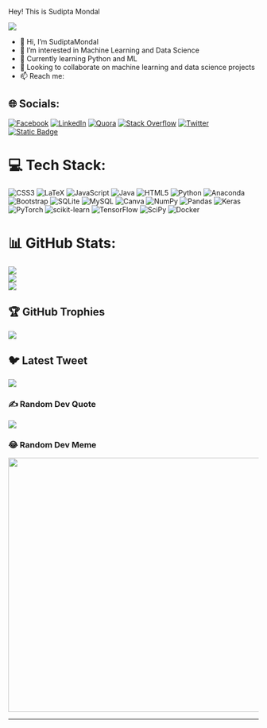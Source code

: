 Hey! This is Sudipta Mondal

[![](https://visitcount.itsvg.in/api?id=mondalsudipta&icon=6&color=0)](https://visitcount.itsvg.in)


- 👋 Hi, I’m SudiptaMondal
- 👀 I’m interested in Machine Learning and Data Science
- 🌱 Currently learning Python and ML 
- 💞️ Looking to collaborate on machine learning and data science projects
- 📫 Reach me:


## 🌐 Socials:
[![Facebook](https://img.shields.io/badge/Facebook-%231877F2.svg?logo=Facebook&logoColor=white)](https://facebook.com/sudipta.mon) [![LinkedIn](https://img.shields.io/badge/LinkedIn-%230077B5.svg?logo=linkedin&logoColor=white)](https://linkedin.com/in/sudiptamondalhere) [![Quora](https://img.shields.io/badge/Quora-%23B92B27.svg?logo=Quora&logoColor=white)](https://quora.com/profile/Sudipta-Mondal-206) [![Stack Overflow](https://img.shields.io/badge/-Stackoverflow-FE7A16?logo=stack-overflow&logoColor=white)](https://stackoverflow.com/users/17409846) [![Twitter](https://img.shields.io/badge/Twitter-%231DA1F2.svg?logo=Twitter&logoColor=white)](https://twitter.com/sudipta_sm1) [![Static Badge](https://img.shields.io/badge/ResearchGate-brightgreen)](https://www.researchgate.net/profile/Sudipta-Mondal-14)




# 💻 Tech Stack:
![CSS3](https://img.shields.io/badge/css3-%231572B6.svg?style=plastic&logo=css3&logoColor=white) ![LaTeX](https://img.shields.io/badge/latex-%23008080.svg?style=plastic&logo=latex&logoColor=white) ![JavaScript](https://img.shields.io/badge/javascript-%23323330.svg?style=plastic&logo=javascript&logoColor=%23F7DF1E) ![Java](https://img.shields.io/badge/java-%23ED8B00.svg?style=plastic&logo=java&logoColor=white) ![HTML5](https://img.shields.io/badge/html5-%23E34F26.svg?style=plastic&logo=html5&logoColor=white) ![Python](https://img.shields.io/badge/python-3670A0?style=plastic&logo=python&logoColor=ffdd54) ![Anaconda](https://img.shields.io/badge/Anaconda-%2344A833.svg?style=plastic&logo=anaconda&logoColor=white) ![Bootstrap](https://img.shields.io/badge/bootstrap-%23563D7C.svg?style=plastic&logo=bootstrap&logoColor=white) ![SQLite](https://img.shields.io/badge/sqlite-%2307405e.svg?style=plastic&logo=sqlite&logoColor=white) ![MySQL](https://img.shields.io/badge/mysql-%2300f.svg?style=plastic&logo=mysql&logoColor=white) ![Canva](https://img.shields.io/badge/Canva-%2300C4CC.svg?style=plastic&logo=Canva&logoColor=white) ![NumPy](https://img.shields.io/badge/numpy-%23013243.svg?style=plastic&logo=numpy&logoColor=white) ![Pandas](https://img.shields.io/badge/pandas-%23150458.svg?style=plastic&logo=pandas&logoColor=white) ![Keras](https://img.shields.io/badge/Keras-%23D00000.svg?style=plastic&logo=Keras&logoColor=white) ![PyTorch](https://img.shields.io/badge/PyTorch-%23EE4C2C.svg?style=plastic&logo=PyTorch&logoColor=white) ![scikit-learn](https://img.shields.io/badge/scikit--learn-%23F7931E.svg?style=plastic&logo=scikit-learn&logoColor=white) ![TensorFlow](https://img.shields.io/badge/TensorFlow-%23FF6F00.svg?style=plastic&logo=TensorFlow&logoColor=white) ![SciPy](https://img.shields.io/badge/SciPy-%230C55A5.svg?style=plastic&logo=scipy&logoColor=%white) ![Docker](https://img.shields.io/badge/docker-%230db7ed.svg?style=plastic&logo=docker&logoColor=white)
# 📊 GitHub Stats:
![](https://github-readme-stats.vercel.app/api?username=mondalsudipta&theme=gruvbox&hide_border=false&include_all_commits=true&count_private=true)<br/>
![](https://github-readme-streak-stats.herokuapp.com/?user=mondalsudipta&theme=gruvbox&hide_border=false)<br/>
![](https://github-readme-stats.vercel.app/api/top-langs/?username=mondalsudipta&theme=gruvbox&hide_border=false&include_all_commits=true&count_private=true&layout=compact)

## 🏆 GitHub Trophies
![](https://github-profile-trophy.vercel.app/?username=mondalsudipta&theme=apprentice&no-frame=false&no-bg=true&margin-w=4)

## 🐦 Latest Tweet
[![](https://gtce.itsvg.in/api?username=sudipta_sm1)](https://github.com/VishwaGauravIn/github-twitter-card-embed)

### ✍️ Random Dev Quote
![](https://quotes-github-readme.vercel.app/api?type=horizontal&theme=gruvbox)

### 😂 Random Dev Meme
<img src="https://random-memer.herokuapp.com/" width="512px"/>

---


<!-- Proudly created with GPRM ( https://gprm.itsvg.in ) -->
